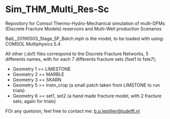 # Sim_THM_Multi_Res-Sc
Repository for Comsol Thermo-Hydro-Mechanical simulation of multi-DFMs (Discrete Fracture Models) reservoirs and Multi-Well production Scenarios

BatL_20190503_Stage_SF_Batch.mph
  is the model, to be loaded with using: COMSOL Multiphysics 5.4
  
 All other (.dxf) files correspond to the Discrete Fracture Networks, 
 5 differents names, with for each 7 differents fracture sets (fset1 to fste7);
  - Geometry 1 == LIMESTONE 
  - Geometry 2 == MARBLE
  - Geometry 3 == SKARN
  - Geometry 5 == lnstn_crop (a small patch taken from LIMSTONE to run trials)
  - Geometry 6 == set1, set2 (a hand made fracture model, with 2 fracture sets, again for trials)
  
 FOr any quetsion, feel free to contact me: b.p.lepillier@tudelft.nl
